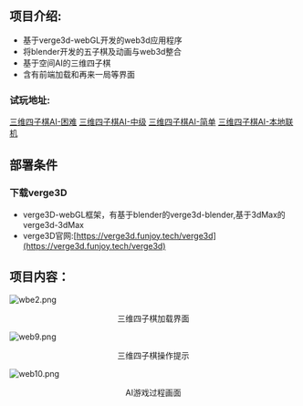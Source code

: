 ## 项目介绍:
- 基于verge3d-webGL开发的web3d应用程序
- 将blender开发的五子棋及动画与web3d整合
- 基于空间AI的三维四子棋
- 含有前端加载和再来一局等界面

### 试玩地址:
[三维四子棋AI-困难](https://f01-1309918226.file.myqcloud.com/42/2022/09/12/%E5%9B%B0%E9%9A%BE4/loading.html?x-cos-traffic-limit=819200)
[三维四子棋AI-中级](https://f01-1309918226.file.myqcloud.com/42/2022/09/12/%E5%9B%B0%E9%9A%BE4/loading.html?x-cos-traffic-limit=819200)
[三维四子棋AI-简单](https://f01-1309918226.file.myqcloud.com/42/2022/09/12/%E5%9B%B0%E9%9A%BE4/loading.html?x-cos-traffic-limit=819200)
[三维四子棋AI-本地联机](https://f01-1309918226.file.myqcloud.com/42/2022/09/11/%E6%9C%AC%E5%9C%B01/loading.html?x-cos-traffic-limit=819200)



## 部署条件
### 下载verge3D
- verge3D-webGL框架，有基于blender的verge3d-blender,基于3dMax的verge3d-3dMax
- verge3D官网:[https://verge3d.funjoy.tech/verge3d](https://verge3d.funjoy.tech/verge3d)

## 项目内容：
![wbe2.png](https://s2.loli.net/2022/07/01/bIhHDMVkUL2Z5Tw.png)
<p align="center">三维四子棋加载界面</p>

![web9.png](https://s2.loli.net/2022/07/01/8oAu592ghDTQMsx.png)
<p align="center">三维四子棋操作提示</p>

![web10.png](https://s2.loli.net/2022/07/01/UcNkqfzlKa5B4JV.png)
<p align="center">AI游戏过程画面</p>
